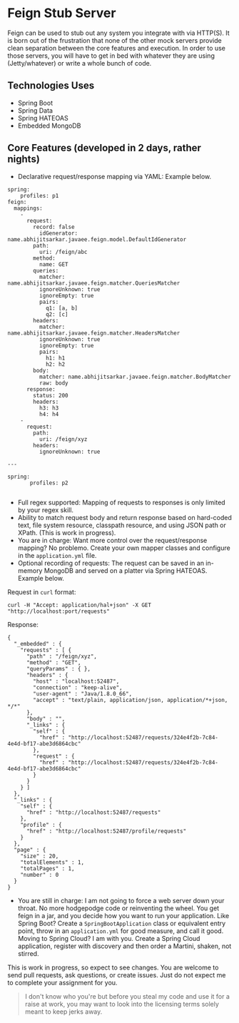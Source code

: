 # Feign Stub Server

Feign can be used to stub out any system you integrate with via HTTP(S). It is born out of the frustration
that none of the other mock servers provide clean separation between the core features and execution.
In order to use those servers, you will have to get in bed with whatever they are using (Jetty/whatever)
or write a whole bunch of code.

## Technologies Uses
   * Spring Boot
   * Spring Data
   * Spring HATEOAS
   * Embedded MongoDB

## Core Features (developed in 2 days, rather nights)
   * Declarative request/response mapping via YAML: Example below.
```
spring:
    profiles: p1
feign:
  mappings:
    -
      request:
        record: false
          idGenerator: name.abhijitsarkar.javaee.feign.model.DefaultIdGenerator
        path:
          uri: /feign/abc
        method:
          name: GET
        queries:
          matcher: name.abhijitsarkar.javaee.feign.matcher.QueriesMatcher
          ignoreUnknown: true
          ignoreEmpty: true
          pairs:
            q1: [a, b]
            q2: [c]
        headers:
          matcher: name.abhijitsarkar.javaee.feign.matcher.HeadersMatcher
          ignoreUnknown: true
          ignoreEmpty: true
          pairs:
            h1: h1
            h2: h2
        body:
          matcher: name.abhijitsarkar.javaee.feign.matcher.BodyMatcher
          raw: body
      response:
        status: 200
        headers:
          h3: h3
          h4: h4
    -
      request:
        path:
          uri: /feign/xyz
        headers:
          ignoreUnknown: true

---

spring:
       profiles: p2


```
   * Full regex supported: Mapping of requests to responses is only limited by your regex skill.
   * Ability to match request body and return response based on hard-coded text, file system resource,
   classpath resource, and using JSON path or XPath. (This is work in progress).
   * You are in charge: Want more control over the request/response mapping? No problemo.
   Create your own mapper classes and configure in the `application.yml` file.
   * Optional recording of requests: The request can be saved in an in-memory MongoDB
   and served on a platter via Spring HATEOAS. Example below.

Request in `curl` format:
```
curl -H "Accept: application/hal+json" -X GET "http://localhost:port/requests"
```
Response:
```
{
  "_embedded" : {
    "requests" : [ {
      "path" : "/feign/xyz",
      "method" : "GET",
      "queryParams" : { },
      "headers" : {
        "host" : "localhost:52487",
        "connection" : "keep-alive",
        "user-agent" : "Java/1.8.0_66",
        "accept" : "text/plain, application/json, application/*+json, */*"
      },
      "body" : "",
      "_links" : {
        "self" : {
          "href" : "http://localhost:52487/requests/324e4f2b-7c84-4e4d-bf17-abe3d6864cbc"
        },
        "request" : {
          "href" : "http://localhost:52487/requests/324e4f2b-7c84-4e4d-bf17-abe3d6864cbc"
        }
      }
    } ]
  },
  "_links" : {
    "self" : {
      "href" : "http://localhost:52487/requests"
    },
    "profile" : {
      "href" : "http://localhost:52487/profile/requests"
    }
  },
  "page" : {
    "size" : 20,
    "totalElements" : 1,
    "totalPages" : 1,
    "number" : 0
  }
}
```
   * You are still in charge: I am not going to force a web server down your throat. No more hodgepodge
   code or reinventing the wheel. You get feign in a jar, and you decide how you want to run your application.
   Like Spring Boot? Create a `SpringBootApplication` class or equivalent entry point,
   throw in an `application.yml` for good measure, and call it good. Moving to Spring Cloud? I am with you.
   Create a Spring Cloud application, register with discovery and then order a Martini, shaken, not stirred.

This is work in progress, so expect to see changes. You are welcome to send pull requests, ask questions,
or create issues. Just do not expect me to complete your assignment for you.

> I don't know who you're but before you steal my code and use it for a raise at work, you may want to look
into the licensing terms solely meant to keep jerks away.



